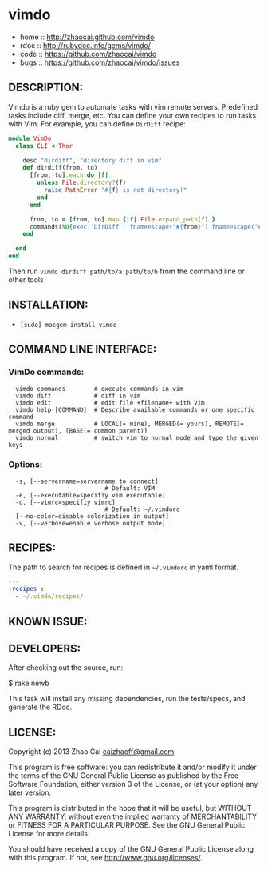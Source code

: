 # vimdo

* home  :: http://zhaocai.github.com/vimdo
* rdoc  :: http://rubydoc.info/gems/vimdo/
* code  :: https://github.com/zhaocai/vimdo
* bugs  :: https://github.com/zhaocai/vimdo/issues


## DESCRIPTION:

Vimdo is a ruby gem to automate tasks with vim remote servers.
Predefined tasks include diff, merge, etc.  You can define your own recipes
to run tasks with Vim. For example, you can define `DirDiff` recipe:

```ruby
module VimDo
  class CLI < Thor

    desc "dirdiff", "directory diff in vim"
    def dirdiff(from, to)
      [from, to].each do |f|
        unless File.directory?(f)
          raise PathError "#{f} is not directory!"
        end
      end

      from, to = [from, to].map {|f| File.expand_path(f) }
      commands(%Q{exec 'DirDiff ' fnameescape("#{from}") fnameescape("#{to}")})
    end

  end
end

```

Then run `vimdo dirdiff path/to/a path/to/b` from the command line or other tools


## INSTALLATION:

* `[sudo] macgem install vimdo`



## COMMAND LINE INTERFACE:

### VimDo commands:
      vimdo commands        # execute commands in vim
      vimdo diff            # diff in vim
      vimdo edit            # edit file +filename+ with Vim
      vimdo help [COMMAND]  # Describe available commands or one specific command
      vimdo merge           # LOCAL(= mine), MERGED(= yours), REMOTE(= merged output), [BASE(= common parent)]
      vimdo normal          # switch vim to normal mode and type the given keys

### Options:
      -s, [--servername=servername to connect]
						       # Default: VIM
      -e, [--executable=specifiy vim executable]
      -u, [--vimrc=specifiy vimrc]
						       # Default: ~/.vimdorc
	  [--no-color=disable colorization in output]
      -v, [--verbose=enable verbose output mode]

## RECIPES:

The path to search for recipes is defined in `~/.vimdorc` in yaml format.

```yaml
---
:recipes :
  - ~/.vimdo/recipes/

```



## KNOWN ISSUE:


## DEVELOPERS:

After checking out the source, run:

  $ rake newb

This task will install any missing dependencies, run the tests/specs,
and generate the RDoc.

## LICENSE:

Copyright (c) 2013 Zhao Cai <caizhaoff@gmail.com>

This program is free software: you can redistribute it and/or modify it under
the terms of the GNU General Public License as published by the Free Software
Foundation, either version 3 of the License, or (at your option)
any later version.

This program is distributed in the hope that it will be useful, but WITHOUT
ANY WARRANTY; without even the implied warranty of MERCHANTABILITY or FITNESS
FOR A PARTICULAR PURPOSE. See the GNU General Public License for more details.

You should have received a copy of the GNU General Public License along with
this program. If not, see <http://www.gnu.org/licenses/>.



